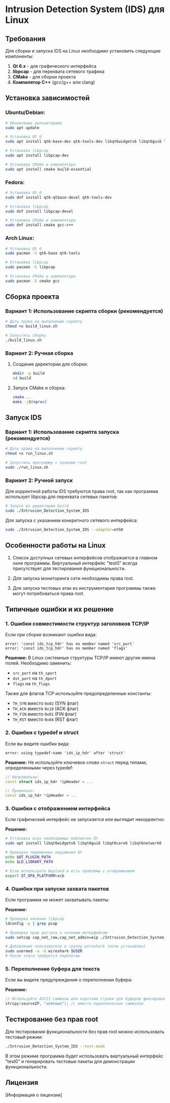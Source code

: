 # Intrusion Detection System (IDS) для Linux

## Требования

Для сборки и запуска IDS на Linux необходимо установить следующие компоненты:

1. **Qt 6.x** - для графического интерфейса
2. **libpcap** - для перехвата сетевого трафика
3. **CMake** - для сборки проекта
4. **Компилятор C++** (gcc/g++ или clang)

## Установка зависимостей

### Ubuntu/Debian:

```bash
# Обновление репозиториев
sudo apt update

# Установка Qt 6
sudo apt install qt6-base-dev qt6-tools-dev libqt6widgets6 libqt6gui6 libqt6core6 libqt6network6

# Установка libpcap
sudo apt install libpcap-dev

# Установка CMake и компилятора
sudo apt install cmake build-essential
```

### Fedora:

```bash
# Установка Qt 6
sudo dnf install qt6-qtbase-devel qt6-tools-dev

# Установка libpcap
sudo dnf install libpcap-devel

# Установка CMake и компилятора
sudo dnf install cmake gcc-c++
```

### Arch Linux:

```bash
# Установка Qt 6
sudo pacman -S qt6-base qt6-tools

# Установка libpcap
sudo pacman -S libpcap

# Установка CMake и компилятора
sudo pacman -S cmake gcc
```

## Сборка проекта

### Вариант 1: Использование скрипта сборки (рекомендуется)

```bash
# Дать права на выполнение скрипту
chmod +x build_linux.sh

# Запустить сборку
./build_linux.sh
```

### Вариант 2: Ручная сборка

1. Создание директории для сборки:
   ```bash
   mkdir -p build
   cd build
   ```

2. Запуск CMake и сборка:
   ```bash
   cmake ..
   make -j$(nproc)
   ```

## Запуск IDS

### Вариант 1: Использование скрипта запуска (рекомендуется)

```bash
# Дать права на выполнение скрипту
chmod +x run_linux.sh

# Запустить программу с правами root
sudo ./run_linux.sh
```

### Вариант 2: Ручной запуск

Для корректной работы IDS требуются права root, так как программа использует libpcap для перехвата сетевых пакетов:

```bash
# Запуск из директории build
sudo ./Intrusion_Detection_System_IDS
```

Для запуска с указанием конкретного сетевого интерфейса:

```bash
sudo ./Intrusion_Detection_System_IDS --adapter=eth0
```

## Особенности работы на Linux

1. Список доступных сетевых интерфейсов отображается в главном окне программы. Виртуальный интерфейс "test0" всегда присутствует для тестирования функциональности.

2. Для запуска мониторинга сети необходимы права root.

3. Для запуска тестовых атак из инструментария программы также могут потребоваться права root.

## Типичные ошибки и их решение

### 1. Ошибки совместимости структур заголовков TCP/IP

Если при сборке возникают ошибки вида:
```
error: 'const ids_tcp_hdr' has no member named 'src_port'
error: 'const ids_tcp_hdr' has no member named 'flags'
```

**Решение:**
В Linux системные структуры TCP/IP имеют другие имена полей. Необходимо заменить:
- `src_port` на `th_sport`
- `dst_port` на `th_dport`
- `flags` на `th_flags`

Также для флагов TCP используйте предопределенные константы:
- `TH_SYN` вместо `0x02` (SYN флаг)
- `TH_ACK` вместо `0x10` (ACK флаг)
- `TH_FIN` вместо `0x01` (FIN флаг)
- `TH_RST` вместо `0x04` (RST флаг)

### 2. Ошибки с typedef и struct

Если вы видите ошибки вида:
```
error: using typedef-name 'ids_ip_hdr' after 'struct'
```

**Решение:**
Не используйте ключевое слово `struct` перед типами, определенными через typedef:

```cpp
// Неправильно:
const struct ids_ip_hdr *ipHeader = ...

// Правильно:
const ids_ip_hdr *ipHeader = ...
```

### 3. Ошибки с отображением интерфейса

Если графический интерфейс не запускается или выглядит некорректно:

**Решение:**
```bash
# Установка всех необходимых библиотек Qt
sudo apt install libqt6widgets6 libqt6gui6 libqt6core6 libqt6network6

# Проверка переменных окружения Qt
echo $QT_PLUGIN_PATH
echo $LD_LIBRARY_PATH

# Если используете Wayland и есть проблемы с отображением
export QT_QPA_PLATFORM=xcb
```

### 4. Ошибки при запуске захвата пакетов

Если программа не может захватывать пакеты:

**Решение:**
```bash
# Проверка наличия libpcap
ldconfig -p | grep pcap

# Проверка прав доступа к сетевым интерфейсам
sudo setcap cap_net_raw,cap_net_admin=eip ./Intrusion_Detection_System_IDS

# Добавление пользователя в группу wireshark (если установлен)
sudo usermod -a -G wireshark $USER
# После этого требуется перелогин
```

### 5. Переполнение буфера для текста

Если вы видите предупреждения о переполнении буфера:

**Решение:**
```cpp
// Используйте ASCII-символы или короткие строки для буферов фиксированного размера
strcpy(sourceIP, "unknown"); // вместо кириллических символов
```

## Тестирование без прав root

Для тестирования функциональности без прав root можно использовать тестовый режим:

```bash
./Intrusion_Detection_System_IDS --test-mode
```

В этом режиме программа будет использовать виртуальный интерфейс "test0" и генерировать тестовые пакеты для демонстрации функциональности.

## Лицензия

[Информация о лицензии] 
